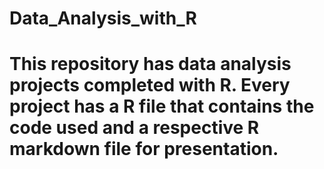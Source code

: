 # Data_Analysis_with_R
# This repository has data analysis projects completed with R. Every project has a R file that contains the code used and a respective R markdown file for presentation.
